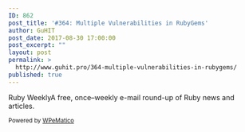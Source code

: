 ```yaml
---
ID: 862
post_title: '#364: Multiple Vulnerabilities in RubyGems'
author: GuHIT
post_date: 2017-08-30 17:00:00
post_excerpt: ""
layout: post
permalink: >
  http://www.guhit.pro/364-multiple-vulnerabilities-in-rubygems/
published: true
---
```

Ruby WeeklyA free, once&ndash;weekly e-mail round-up of Ruby news and articles.<p class="wpematico_credit"><small>Powered by <a href="http://www.wpematico.com" target="_blank">WPeMatico</a></small></p>